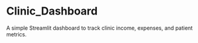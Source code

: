 # Clinic_Dashboard
A simple Streamlit dashboard to track clinic income, expenses, and patient metrics.
